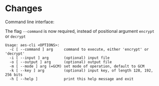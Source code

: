 # Changes

Command line interface:

The flag `--command` is now required, instead of positional argument `encrypt` or `decrypt`

```
Usage: aes-cli <OPTIONS>:
  -c [ --command ] arg     command to execute, either 'encrypt' or 'decrypt'
  -i [ --input ] arg       (optional) input file
  -o [ --output ] arg      (optional) output file
  -m [ --mode ] arg (=GCM) set mode of operation, default to GCM
  -k [ --key ] arg         (optional) input key, of length 128, 192, 256 bits
  -h [ --help ]            print this help message and exit
```
